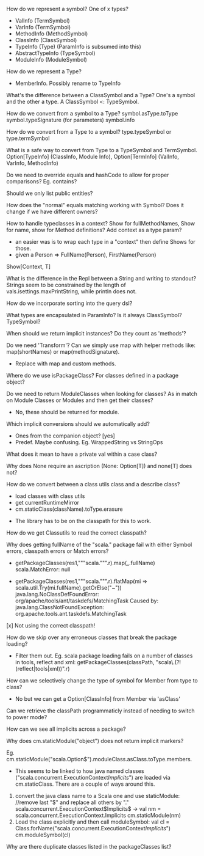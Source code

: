 How do we represent a symbol?
 One of x types?
 - ValInfo (TermSymbol)
 - VarInfo (TermSymbol)
 - MethodInfo (MethodSymbol)
 - ClassInfo (ClassSymbol)
 - TypeInfo (Type) (ParamInfo is subsumed into this)
 - AbstractTypeInfo (TypeSymbol)
 - ModuleInfo (ModuleSymbol)

How do we represent a Type?
- MemberInfo. Possibly rename to TypeInfo

What's the difference between a ClassSymbol and a Type?
 One's a symbol and the other a type. A ClassSymbol <: TypeSymbol.

How do we convert from a symbol to a Type?
symbol.asType.toType
symbol.typeSignature (for parameters)
symbol.info

How do we convert from a Type to a symbol?
type.typeSymbol or
type.termSymbol

What is a safe way to convert from Type to a TypeSymbol and TermSymbol.
Option[TypeInfo] (ClassInfo, Module Info), Option[TermInfo] (ValInfo, VarInfo, MethodInfo)

Do we need to override equals and hashCode to allow for proper comparisons? Eg. contains?

Should we only list public entities?

How does the "normal" equals matching working with Symbol? Does it change if we have different owners?

How to handle typeclasses in a context? Show for fullMethodNames, Show for name, show for Method definitions? Add context as a type param?
 - an easier was is to wrap each type in a "context" then define Shows for those.
 - given a Person => FullName(Person), FirstName(Person)

Show[Context, T]

What is the difference in the Repl between a String and writing to standout?
 Strings seem to be constrained by the length of vals.isettings.maxPrintString, while println does not.

How do we incorporate sorting into the query dsl?

What types are encapsulated in ParamInfo? Is it always ClassSymbol? TypeSymbol?

When should we return implicit instances? Do they count as 'methods'?

Do we need 'Transform'? Can we simply use map with helper methods
like: map(shortNames) or map(methodSignature).
 - Replace with map and custom methods.

Where do we use isPackageClass? For classes defined in a package object?

Do we need to return ModuleClasses when looking for classes? As in match on Module Classes or Modules and then get their classes?
 - No, these should be returned for module.

Which implicit conversions should we automatically add?
 - Ones from the companion object? [yes]
 - Predef. Maybe confusing. Eg. WrappedString vs StringOps

What does it mean to have a private val within a case class?

Why does None require an ascription (None: Option[T]) and none[T] does not?

How do we convert between a class utils class and a describe class?
 - load classes with class utils
 - get currentRuntimeMirror
 - cm.staticClass(className).toType.erasure
 * The library has to be on the classpath for this to work.

How do we get Classutils to read the correct classpath?

Why does getting fullName of the "scala." package fail with either Symbol errors, classpath errors or Match errors?

  - getPackageClasses(res1,"""scala.""".r).map(_.fullName)
    scala.MatchError: null

  - getPackageClasses(res1,"""scala.""".r).flatMap(mi => scala.util.Try(mi.fullName).getOrElse("~"))
    java.lang.NoClassDefFoundError: org/apache/tools/ant/taskdefs/MatchingTask
    Caused by: java.lang.ClassNotFoundException: org.apache.tools.ant.taskdefs.MatchingTask

  [x] Not using the correct classpath!

How do we skip over any erroneous classes that break the package loading?
 - Filter them out.
   Eg. scala package loading fails on a number of classes in tools, reflect and xml: getPackageClasses(classPath, "scala\\.(?!(reflect|tools|xml))".r)

How can we selectively change the type of symbol for Member from type to class?
 - No but we can get a Option[ClassInfo] from Member via 'asClass'

Can we retrieve the classPath programmaticly instead of needing to switch to power mode?

How can we see all implicits across a package?

Why does cm.staticModule("object") does not return implicit markers?

Eg. cm.staticModule("scala.Option$").moduleClass.asClass.toType.members.

 - This seems to be linked to how java named classes ("scala.concurrent.ExecutionContext$Implicits$") are loaded via cm.staticClass. There are a couple of ways around this.
  1. convert the java class name to a Scala one and use staticModule:
    //remove last "$" and replace all others by "."
    scala.concurrent.ExecutionContext$Implicits$ ->
    val nm = scala.concurrent.ExecutionContext.Implicits
    cm.staticModule(nm)
  2. Load the class explicitly and then call moduleSymbol:
    val cl = Class.forName("scala.concurrent.ExecutionContext$Implicits$")
    cm.moduleSymbol(cl)

Why are there duplicate classes listed in the packageClasses list?